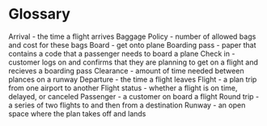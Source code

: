 # Glossary
Arrival - the time a flight arrives
Baggage Policy - number of allowed bags and cost for these bags
Board - get onto plane
Boarding pass - paper that contains a code that a passenger needs to board a plane
Check in - customer logs on and confirms that they are planning to get on a flight and recieves a boarding pass
Clearance - amount of time needed between plances on a runway
Departure - the time a flight leaves
Flight - a plan trip from one airport to another
Flight status - whether a flight is on time, delayed, or canceled
Passenger - a customer on board a flight
Round trip - a series of two flights to and then from a destination
Runway - an open space where the plan takes off and lands
